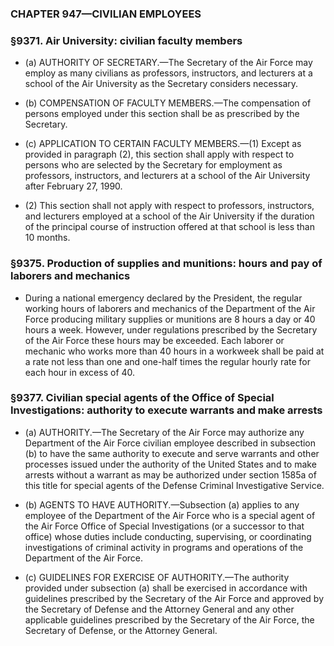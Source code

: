 ### **CHAPTER 947—CIVILIAN EMPLOYEES**

### §9371. Air University: civilian faculty members
* (a) AUTHORITY OF SECRETARY.—The Secretary of the Air Force may employ as many civilians as professors, instructors, and lecturers at a school of the Air University as the Secretary considers necessary.

* (b) COMPENSATION OF FACULTY MEMBERS.—The compensation of persons employed under this section shall be as prescribed by the Secretary.

* (c) APPLICATION TO CERTAIN FACULTY MEMBERS.—(1) Except as provided in paragraph (2), this section shall apply with respect to persons who are selected by the Secretary for employment as professors, instructors, and lecturers at a school of the Air University after February 27, 1990.

* (2) This section shall not apply with respect to professors, instructors, and lecturers employed at a school of the Air University if the duration of the principal course of instruction offered at that school is less than 10 months.

### §9375. Production of supplies and munitions: hours and pay of laborers and mechanics
* During a national emergency declared by the President, the regular working hours of laborers and mechanics of the Department of the Air Force producing military supplies or munitions are 8 hours a day or 40 hours a week. However, under regulations prescribed by the Secretary of the Air Force these hours may be exceeded. Each laborer or mechanic who works more than 40 hours in a workweek shall be paid at a rate not less than one and one-half times the regular hourly rate for each hour in excess of 40.

### §9377. Civilian special agents of the Office of Special Investigations: authority to execute warrants and make arrests
* (a) AUTHORITY.—The Secretary of the Air Force may authorize any Department of the Air Force civilian employee described in subsection (b) to have the same authority to execute and serve warrants and other processes issued under the authority of the United States and to make arrests without a warrant as may be authorized under section 1585a of this title for special agents of the Defense Criminal Investigative Service.

* (b) AGENTS TO HAVE AUTHORITY.—Subsection (a) applies to any employee of the Department of the Air Force who is a special agent of the Air Force Office of Special Investigations (or a successor to that office) whose duties include conducting, supervising, or coordinating investigations of criminal activity in programs and operations of the Department of the Air Force.

* (c) GUIDELINES FOR EXERCISE OF AUTHORITY.—The authority provided under subsection (a) shall be exercised in accordance with guidelines prescribed by the Secretary of the Air Force and approved by the Secretary of Defense and the Attorney General and any other applicable guidelines prescribed by the Secretary of the Air Force, the Secretary of Defense, or the Attorney General.